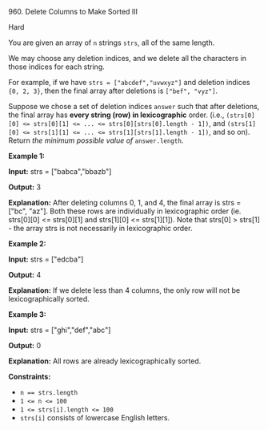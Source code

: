 960\. Delete Columns to Make Sorted III

Hard

You are given an array of `n` strings `strs`, all of the same length.

We may choose any deletion indices, and we delete all the characters in those indices for each string.

For example, if we have `strs = ["abcdef","uvwxyz"]` and deletion indices `{0, 2, 3}`, then the final array after deletions is `["bef", "vyz"]`.

Suppose we chose a set of deletion indices `answer` such that after deletions, the final array has **every string (row) in lexicographic** order. (i.e., `(strs[0][0] <= strs[0][1] <= ... <= strs[0][strs[0].length - 1])`, and `(strs[1][0] <= strs[1][1] <= ... <= strs[1][strs[1].length - 1])`, and so on). Return _the minimum possible value of_ `answer.length`.

**Example 1:**

**Input:** strs = ["babca","bbazb"]

**Output:** 3

**Explanation:** After deleting columns 0, 1, and 4, the final array is strs = ["bc", "az"]. Both these rows are individually in lexicographic order (ie. strs[0][0] <= strs[0][1] and strs[1][0] <= strs[1][1]). Note that strs[0] > strs[1] - the array strs is not necessarily in lexicographic order.

**Example 2:**

**Input:** strs = ["edcba"]

**Output:** 4

**Explanation:** If we delete less than 4 columns, the only row will not be lexicographically sorted.

**Example 3:**

**Input:** strs = ["ghi","def","abc"]

**Output:** 0

**Explanation:** All rows are already lexicographically sorted.

**Constraints:**

*   `n == strs.length`
*   `1 <= n <= 100`
*   `1 <= strs[i].length <= 100`
*   `strs[i]` consists of lowercase English letters.
